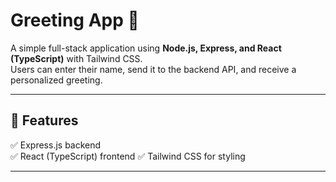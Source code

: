 # Greeting App 🎉

A simple full-stack application using **Node.js, Express, and React (TypeScript)** with Tailwind CSS.  
Users can enter their name, send it to the backend API, and receive a personalized greeting.

---

## 🚀 Features  
✅ Express.js backend  
✅ React (TypeScript) frontend 
✅ Tailwind CSS for styling  

---

